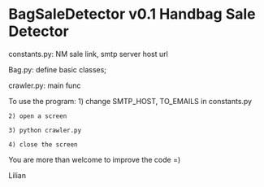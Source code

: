 BagSaleDetector v0.1
Handbag Sale Detector
===============

constants.py: NM sale link, smtp server host url

Bag.py: define basic classes;

crawler.py: main func

To use the program:
    1) change SMTP_HOST, TO_EMAILS in constants.py

    2) open a screen

    3) python crawler.py

    4) close the screen

You are more than welcome to improve the code =)

Lilian

